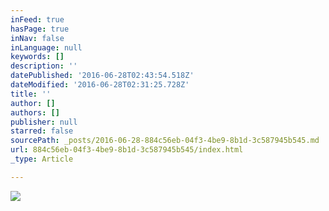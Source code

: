 ```yaml
---
inFeed: true
hasPage: true
inNav: false
inLanguage: null
keywords: []
description: ''
datePublished: '2016-06-28T02:43:54.518Z'
dateModified: '2016-06-28T02:31:25.728Z'
title: ''
author: []
authors: []
publisher: null
starred: false
sourcePath: _posts/2016-06-28-884c56eb-04f3-4be9-8b1d-3c587945b545.md
url: 884c56eb-04f3-4be9-8b1d-3c587945b545/index.html
_type: Article

---
```

![](https://the-grid-user-content.s3-us-west-2.amazonaws.com/23c057a1-99d2-4035-ab3f-66f00fd3a67d.jpg)